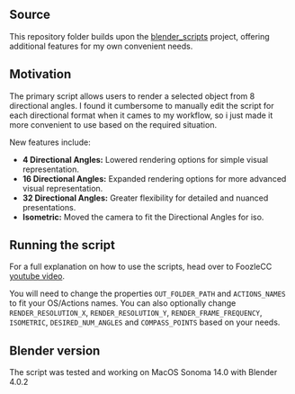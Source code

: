 ## Source

This repository folder builds upon the [blender_scripts](https://github.com/FoozleCC/blender_scripts) project, offering additional features for my own convenient needs.

## Motivation

The primary script allows users to render a selected object from 8 directional angles.
I found it cumbersome to manually edit the script for each directional format when it cames to my workflow, so i just made it more convenient to use based on the required situation.

New features include:

- **4 Directional Angles:** Lowered rendering options for simple visual representation.
- **16 Directional Angles:** Expanded rendering options for more advanced visual representation.
- **32 Directional Angles:** Greater flexibility for detailed and nuanced presentations.
- **Isometric:** Moved the camera to fit the Directional Angles for iso.

## Running the script

For a full explanation on how to use the scripts, head over to FoozleCC [youtube video](https://www.youtube.com/watch?v=l1Io7fLYV4o).

You will need to change the properties `OUT_FOLDER_PATH` and `ACTIONS_NAMES` to fit your OS/Actions names.
You can also optionally change `RENDER_RESOLUTION_X`, `RENDER_RESOLUTION_Y`, `RENDER_FRAME_FREQUENCY`, `ISOMETRIC`, `DESIRED_NUM_ANGLES` and `COMPASS_POINTS` based on your needs.

## Blender version

The script was tested and working on MacOS Sonoma 14.0 with Blender 4.0.2